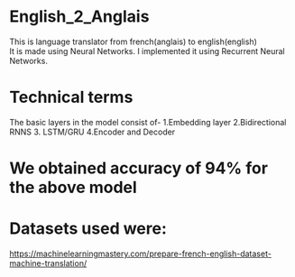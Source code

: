 # English_2_Anglais
This is language translator from french(anglais) to english(english)<br>
It is made using Neural Networks.
I implemented it using Recurrent Neural Networks.
# Technical terms
The basic layers in the model consist of-
1.Embedding layer
2.Bidirectional RNNS
3. LSTM/GRU
4.Encoder and Decoder
# We obtained accuracy of 94% for the above model
# Datasets used were:
https://machinelearningmastery.com/prepare-french-english-dataset-machine-translation/
